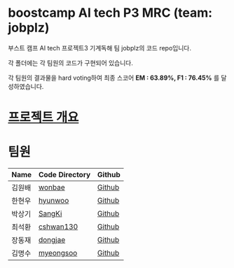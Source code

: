 # boostcamp AI tech P3 MRC (team: jobplz)
부스트 캠프 AI tech 프로젝트3 기계독해 팀 jobplz의 코드 repo입니다.

각 폴더에는 각 팀원의 코드가 구현되어 있습니다.

각 팀원의 결과물을 hard voting하여 최종 스코어 **EM : 63.89%, F1 :	76.45%** 를 달성하였습니다.

# [프로젝트 개요](https://github.com/bcaitech1/p3-mrc-jobplz/blob/main/project_overview.pdf)

# 팀원
|Name|Code Directory|Github|
|------|---|---|
|김원배|[wonbae](https://github.com/bcaitech1/p3-mrc-jobplz/tree/main/wonbae)|[Github](https://github.com/wonbae)|
|한현우|[hyunwoo](https://github.com/bcaitech1/p3-mrc-jobplz/tree/main/hyunwoo)|[Github](https://github.com/CodeNinja1126)|
|박상기|[SangKi](https://github.com/bcaitech1/p3-mrc-jobplz/tree/main/SangKi)|[Github](https://github.com/sangki930)|
|최석환|[cshwan130](https://github.com/bcaitech1/p3-mrc-jobplz/tree/main/cshwan130)|[Github](https://github.com/loyalsp13)|
|장동재|[dongjae](https://github.com/bcaitech1/p3-mrc-jobplz/tree/main/dongjae)|[Github](https://github.com/DongjaeJang)|
|김명수|[myeongsoo](https://github.com/bcaitech1/p3-mrc-jobplz/tree/main/myeongsoo)|[Github](https://github.com/Kim-Myeong-Soo)|

